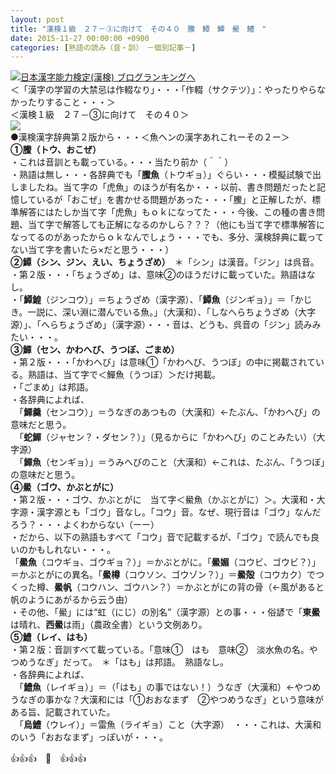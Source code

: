 ```yaml
---
layout: post
title: "漢検１級　２７－③に向けて　その４０　鰧　鱏　鱓　鱟　鱧　"
date: 2015-11-27 00:00:00 +0900
categories: [熟語の読み（音・訓）　－個別記事－]
---
```


[![](/syuusyuu9701/assets/images/漢検１級-２７－③に向けて-その４０-鰧-鱏-鱓-鱟-鱧--br_c_3028_1.gif)](http://blog.with2.net/link.php?1659096:3028 "日本漢字能力検定(漢検) ブログランキングへ")[日本漢字能力検定(漢検) ブログランキングへ](http://blog.with2.net/link.php?1659096:3028)  
＜「漢字の学習の大禁忌は作輟なり」・・・「作輟（サクテツ）」：やったりやらなかったりすること・・・＞  
＜漢検１級　２７－③に向けて　その４０＞  
![](/syuusyuu9701/assets/images/漢検１級-２７－③に向けて-その４０-鰧-鱏-鱓-鱟-鱧--324a1dd481f079ab66546b7d63828ec8.jpg)  
●漢検漢字辞典第２版から・・・＜魚ヘンの漢字あれこれーその２ー＞  
**①鰧（トウ、おこぜ）**  
・これは音訓とも載っている。・・・当たり前か（＾＾）  
・熟語は無し・・・各辞典でも「**鰧魚**（トウギョ）」ぐらい・・・模擬試験で出しましたね。当て字の「虎魚」のほうが有名か・・・以前、書き問題だったと記憶しているが「おこぜ」を書かせる問題があった・・・「鰧」と正解したが、標準解答にはたしか当て字「虎魚」もｏｋになってた・・・今後、この種の書き問題、当て字で解答しても正解になるのかしら？？？（他にも当て字で標準解答になってるのがあったからｏｋなんでしょう・・・でも、多分、漢検辞典に載ってない当て字を書いたら×だと思う・・・）  
**②鱏（シン、ジン、えい、ちょうざめ）**　＊「シン」は漢音。「ジン」は呉音。  
・第２版・・・「ちょうざめ」は、意味②のほうだけに載っていた。熟語はなし。  
・「**鱏鰉**（ジンコウ）」＝ちょうざめ（漢字源）、「**鱏魚**（ジンギョ）」＝「かじき。一説に、深い淵に潜んでいる魚。」（大漢和）、「しなへらちょうざめ（大字源）」、「へらちょうざめ」（漢字源）・・・音は、どうも、呉音の「ジン」読みみたい・・・。  
**③鱓（セン、かわへび、うつぼ、ごまめ）**  
・第２版・・・「かわへび」は意味①「かわへび、うつぼ」の中に掲載されている。熟語は、当て字で＜鱓魚（うつぼ）＞だけ掲載。  
・「ごまめ」は邦語。  
・各辞典によれば、  
　「**鱓羹**（センコウ）」＝うなぎのあつもの（大漢和）←たぶん、「かわへび」の意味だと思う。  
　「**蛇鱓**（ジャセン？・ダセン？）」（見るからに「かわへび」のことみたい）（大字源）  
　「**鱓魚**（センギョ）」＝うみへびのこと（大漢和）←これは、たぶん、「うつぼ」の意味だと思う。  
**④鱟（ゴウ、かぶとがに）**  
・第２版・・・ゴウ、かぶとがに　当て字＜鱟魚（かぶとがに）＞。大漢和・大字源・漢字源とも「ゴウ」音なし。「コウ」音。なぜ、現行音は「ゴウ」なんだろう？・・・よくわからない（ーー）  
・だから、以下の熟語もすべて「コウ」音で記載するが、「ゴウ」で読んでも良いのかもしれない・・・。  
「**鱟魚**（コウギョ、ゴウギョ？）」＝かぶとがに。「**鱟媚**（コウビ、ゴウビ？）」＝かぶとがにの異名。「**鱟樽**（コウソン、ゴウゾン？）」＝**鱟殻**（コウカク）でつくった樽、**鱟帆**（コウハン、ゴウハン？）＝かぶとがにの背の骨（←風があると帆のようにあがるから云う由）  
・その他、「鱟」には“虹（にじ）の別名”（漢字源）との事・・・俗諺で「**東鱟**は晴れ、**西鱟**は雨」（農政全書）という文例あり。  
**⑤鱧（レイ、はも）**  
・第２版：音訓すべて載っている。「意味①　はも　意味②　淡水魚の名。やつめうなぎ」だって。　＊「はも」は邦語。　熟語なし。  
・各辞典によれば、  
　「**鱧魚**（レイギョ）」＝（「はも」の事ではない！）うなぎ（大漢和）←やつめうなぎの事かな？大漢和には「①おおなまず　②やつめうなぎ」という意味がある旨、記載されていた。  
　「**烏鱧**（ウレイ）」＝雷魚（ライギョ）こと（大字源）　・・・これは、大漢和のいう「おおなまず」っぽいが・・・。  
  
👍👍👍　🐑　👍👍👍  
　  
  
  